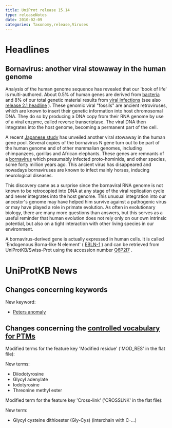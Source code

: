 ```yaml
---
title: UniProt release 15.14
type: releaseNotes
date: 2010-02-09
categories: Taxonomy,release,Viruses
---
```


# Headlines

## Bornavirus: another viral stowaway in the human genome

Analysis of the human genome sequence has revealed that our 'book of life' is multi-authored. About 0.5% of human genes are derived from [bacteria](http://www.ncbi.nlm.nih.gov/pubmed/11335018) and 8% of our total genetic material results from [viral infections](http://www.ncbi.nlm.nih.gov/pubmed/18694346) (see also [release 2.1 headline](https://www.uniprot.org/release-notes/2004-07-19-release) ). These genomic viral "fossils" are ancient retroviruses, which are known to insert their genetic information into host chromosomal DNA. They do so by producing a DNA copy from their RNA genome by use of a viral enzyme, called reverse transcriptase. The viral DNA then integrates into the host genome, becoming a permanent part of the cell.

A recent [Japanese study](http://www.ncbi.nlm.nih.gov/pubmed/20054395) has unveiled another viral stowaway in the human gene pool. Several copies of the bornavirus N gene turn out to be part of the human genome and of other mammalian genomes, including chimpanzees, gorillas and African elephants. These genes are remnants of a [bornavirus](http://viralzone.expasy.org/all_by_species/279.html) which presumably infected proto-hominids, and other species, some forty million years ago. This ancient virus has disappeared and nowadays bornaviruses are known to infect mainly horses, inducing neurological diseases.

This discovery came as a surprise since the bornaviral RNA genome is not known to be retrocopied into DNA at any stage of the viral replication cycle and never integrates into the host genome. This unusual integration into our ancestor's genome may have helped him survive against a pathogenic virus or may have played a role in primate evolution. As often in evolutionary biology, there are many more questions than answers, but this serves as a useful reminder that human evolution does not rely only on our own intrinsic potential, but also on a tight interaction with other living species in our environment.

A bornavirus-derived gene is actually expressed in human cells. It is called 'Endogenous Borna-like N element' ( [EBLN-1](https://www.uniprot.org/uniprotkb/Q6P2I7) ) and can be retrieved from UniProtKB/Swiss-Prot using the accession number [Q6P2I7](http://www.uniprot.org/uniprotkb/Q6P2I7) .

# UniProtKB News

## Changes concerning keywords

New keyword:

- [Peters anomaly](https://www.uniprot.org/keywords/KW-1059)

## Changes concerning the [controlled vocabulary for PTMs](https://ftp.uniprot.org/pub/databases/uniprot/current_release/knowledgebase/complete/docs/ptmlist)

Modified terms for the feature key 'Modified residue' ('MOD_RES' in the flat file):

New terms:

- Diiodotyrosine
- Glycyl adenylate
- Iodotyrosine
- Threonine methyl ester

Modified term for the feature key 'Cross-link' ('CROSSLNK' in the flat file):

New term:

- Glycyl cysteine dithioester (Gly-Cys) (interchain with C-...)
